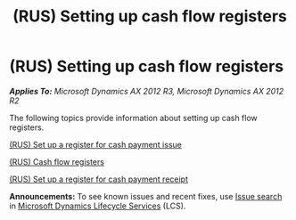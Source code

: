 ﻿---
title: (RUS) Setting up cash flow registers
TOCTitle: (RUS) Setting up cash flow registers
ms:assetid: a7f14d0a-a91e-4a67-9bc1-64a9da456c93
ms:mtpsurl: https://technet.microsoft.com/en-us/library/JJ678583(v=AX.60)
ms:contentKeyID: 49387811
ms.date: 04/18/2014
mtps_version: v=AX.60
---

# (RUS) Setting up cash flow registers 


_**Applies To:** Microsoft Dynamics AX 2012 R3, Microsoft Dynamics AX 2012 R2_

The following topics provide information about setting up cash flow registers.

[(RUS) Set up a register for cash payment issue](rus-set-up-a-register-for-cash-payment-issue.md)

[(RUS) Cash flow registers](rus-cash-flow-registers.md)

[(RUS) Set up a register for cash payment receipt](rus-set-up-a-register-for-cash-payment-receipt.md)

  
**Announcements:** To see known issues and recent fixes, use [Issue search](http://go.microsoft.com/fwlink/?linkid=389258) in [Microsoft Dynamics Lifecycle Services](http://go.microsoft.com/fwlink/?linkid=306505) (LCS).

